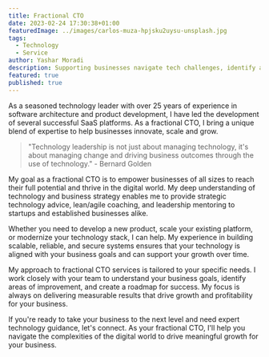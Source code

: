 ```yaml
---
title: Fractional CTO
date: 2023-02-24 17:30:38+01:00
featuredImage: ../images/carlos-muza-hpjsku2uysu-unsplash.jpg
tags:
  - Technology
  - Service
author: Yashar Moradi
description: Supporting businesses navigate tech challenges, identify areas for growth, and align tech strategy with overall business goals.
featured: true
published: true
---
```

As a seasoned technology leader with over 25 years of experience in software architecture and product development, I have led the development of several successful SaaS platforms. As a fractional CTO, I bring a unique blend of expertise to help businesses innovate, scale and grow.

> "Technology leadership is not just about managing technology, it's about managing change and driving business outcomes through the use of technology." - Bernard Golden

My goal as a fractional CTO is to empower businesses of all sizes to reach their full potential and thrive in the digital world. My deep understanding of technology and business strategy enables me to provide strategic technology advice, lean/agile coaching, and leadership mentoring to startups and established businesses alike.

Whether you need to develop a new product, scale your existing platform, or modernize your technology stack, I can help. My experience in building scalable, reliable, and secure systems ensures that your technology is aligned with your business goals and can support your growth over time.

My approach to fractional CTO services is tailored to your specific needs. I work closely with your team to understand your business goals, identify areas of improvement, and create a roadmap for success. My focus is always on delivering measurable results that drive growth and profitability for your business.

If you're ready to take your business to the next level and need expert technology guidance, let's connect. As your fractional CTO, I'll help you navigate the complexities of the digital world to drive meaningful growth for your business.
